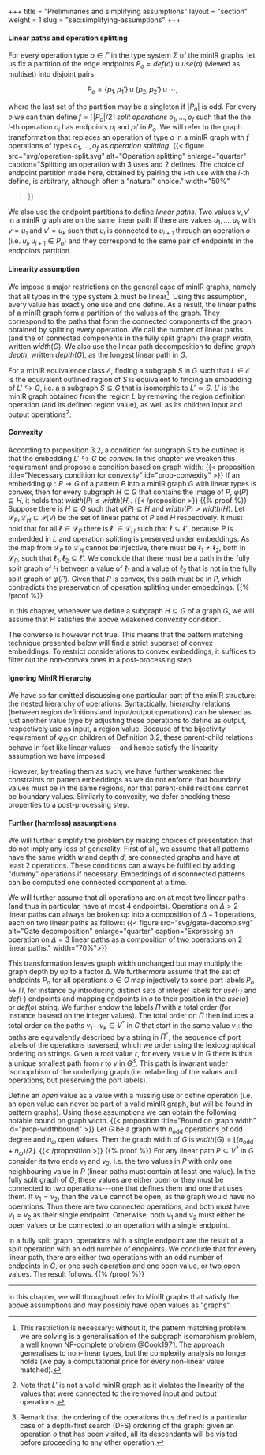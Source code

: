 +++
title = "Preliminaries and simplifying assumptions"
layout = "section"
weight = 1
slug = "sec:simplifying-assumptions"
+++
#### Linear paths and operation splitting
For every operation type $o \in \Gamma$ in the type system $\Sigma$ of the minIR graphs,
let us fix a partition of the edge endpoints $P_o = def(o) \cup use(o)$ (viewed as multiset)
into disjoint pairs

$$P_o = \{p_1, p_1'\} \,\cup\, \{p_2, p_2'\} \,\cup\, \cdots,$$

where the last set of the
partition may be a singleton if $|P_o|$ is odd.
For every $o$ we can then define $f = \lceil |P_o| / 2 \rceil$ _split operations_ $o_1, \dots, o_f$ such that
the the $i$-th operation $o_i$ has endpoints $p_i$ and $p_i'$ in $P_o$.
We will refer to the graph transformation that replaces an operation of type $o$ in a minIR graph with
$f$ operations of types $o_1, \dots, o_f$ as _operation splitting_.
{{< figure
    src="svg/operation-split.svg"
    alt="Operation splitting"
    enlarge="quarter"
    caption="Splitting an operation with 3 uses and 2 defines. The choice of endpoint partition made here, obtained by pairing the $i$-th use with the $i$-th define, is arbitrary, although often a \"natural\" choice."
    width="50%"
>}}

We also use the endpoint partitions to define _linear paths_.
Two values $v, v'$ in a minIR graph are on the same linear path if there are
values $u_1, \dots, u_k$ with $v = u_1$ and $v' = u_k$ such that $u_i$
is connected to $u_{i+1}$ through an operation $o$
(i.e. $u_i, u_{i+1} \in P_o$)
and they correspond to the same pair of endpoints in the endpoints partition.

#### Linearity assumption
We impose a major restrictions on the general case of minIR graphs,
namely that all types in the type system $\Sigma$ must be
linear[^graphiso].
Using this assumption, every value has exactly one use and one define.
As a result, the linear paths of a minIR graph form a partition of the values of the graph.
They correspond to the paths that form the connected components of the graph
obtained by splitting every operation.
We call the number of linear paths (and the of connected components in the fully split
graph) the graph _width_, written $width(G)$.
We also use the linear path decomposition to define _graph depth_, written $depth(G)$,
as the longest linear path in $G$.
[^graphiso]: This restriction is necessary: without it, the pattern matching
problem we are solving is a generalisation of the subgraph isomorphism problem,
a well known NP-complete problem @Cook1971.
The approach generalises to non-linear types, but the complexity analysis no
longer holds (we pay a computational price for every non-linear value matched).

For a minIR equivalence class $\mathcal{E}$, finding a subgraph $S$ in $G$
such that $L \in \mathcal{E}$ is the equivalent outlined region of $S$ is
equivalent to finding an embedding of $L' \hookrightarrow G$, i.e.
a a subgraph $S \subseteq G$ that is isomorphic to $L' \simeq S$.
$L'$ is the minIR
graph obtained from the region $L$ by removing the region definition operation
(and its defined region value), as well as its children input and output operations[^notvalid].
[^notvalid]: Note that $L'$ is not a valid minIR graph as it violates the linearity of
the values that were connected to the removed input and output operations.

#### Convexity
According to proposition 3.2, a condition for subgraph $S$ to be outlined
is that the embedding $L' \hookrightarrow G$ be _convex_.
In this chapter we weaken this requirement and propose a condition based
on graph width:
{{< proposition title="Necessary condition for convexity" id="prop-convexity" >}}
If an embedding $\varphi: P \to G$ of a pattern $P$ into a minIR graph $G$ with linear
types is convex, then
for every subgraph $H \subseteq G$
that contains the image of $P$, $\varphi(P) \subseteq H$,
it holds that $width(P) \leq width(H).$
{{< /proposition >}}
{{% proof %}}
Suppose there is $H \subseteq G$ such that $\varphi(P) \subseteq H$
and $width(P) > width(H)$.
Let $\mathcal{L}_P, \mathcal{L}_H \subseteq \mathcal{P}(V)$ be the set of
linear paths of $P$ and $H$ respectively.
It must hold that for all $\ell \in \mathcal{L}_P$ there is
$\ell' \in \mathcal{L}_H$ such that $\ell \subseteq \ell'$, because
$P$ is embedded in $L$ and operation splitting is preserved under embeddings.
As the map from $\mathcal{L}_P$ to $\mathcal{L}_H$ cannot be injective, there
must be $\ell_1 \neq \ell_2$, both in $\mathcal{L}_P$, such that $\ell_1, \ell_2 \subseteq \ell'$.
We conclude that there must be a path in the fully split graph of $H$
between a value of $\ell_1$ and a value of $\ell_2$
that is not in the fully split graph of $\varphi(P)$.
Given that $P$ is convex, this path must be in $P$, which contradicts the preservation of operation
splitting under embeddings.
{{% /proof %}}

In this chapter, whenever we define a subgraph $H \subseteq G$ of a graph $G$,
we will assume that $H$ satisfies the above weakened convexity condition.

The converse is however not true.
This means that the pattern matching technique presented below will find
a strict superset of convex embeddings. To restrict considerations to
convex embeddings, it suffices to filter out the non-convex ones in a
post-processing step.

#### Ignoring MinIR Hierarchy

We have so far omitted discussing one particular part of the minIR structure:
the nested hierarchy of operations.
Syntactically, hierarchy relations (between region definitions and input/output operations)
can be viewed as just another value type by adjusting these operations
to define as output, respectively use as input, a region value.
Because of the bijectivity requirement of $\varphi_O$ on children
of Definition 3.2, these parent-child relations behave in fact like linear
values---and hence satisfy the linearity assumption we have imposed.

However, by treating them as such, we have further weakened the constraints
on pattern embeddings as we do not enforce that boundary values must be in
the same regions, nor that parent-child relations cannot be boundary values.
Similarly to convexity, we defer checking these properties to a post-processing
step.

#### Further (harmless) assumptions

We will further simplify the problem by making choices of presentation that do not imply any loss of generality.
First of all, we assume that all patterns have the same width $w$ and depth $d$,
are connected graphs and have at least 2 operations.
These conditions can always be fulfilled by adding "dummy" operations if necessary.
Embeddings of disconnected patterns can be computed one connected component at a time.

We will further assume that all operations are on at most two linear paths (and thus in particular,
have at most 4 endpoints).
Operations on $\Delta > 2$ linear paths can always be broken up into a composition of $\Delta-1$ operations,
each on two linear paths as follows:
{{< figure
    src="svg/gate-decomp.svg"
    alt="Gate decomposition"
    enlarge="quarter"
    caption="Expressing an operation on $\Delta = 3$ linear paths as a composition of two operations on 2 linear paths." width="70%">}}

This transformation leaves graph width unchanged but may multiply the
graph depth by up to a factor $\Delta$.
We furthermore assume that the set of endpoints $P_o$ for all operations $o \in O$
map injectively to some port labels $P_o \hookrightarrow \Pi$,
for instance by introducing distinct sets of integer labels
for $use(\cdot)$ and $def(\cdot)$ endpoints and mapping endpoints in $o$ to
their position in the $use(o)$ or $def(o)$ string.
We further endow the labels $\Pi$ with a total order (for instance basead on the integer values).
The total order on $\Pi$ then induces a total order on the paths $v_1\cdots v_k \in V^\ast$
in $G$ that start in the same value $v_1$:
the paths are equivalently described by a string in $\Pi^\ast$, the sequence of port labels
of the operations traversed,
which we order using the lexicographical ordering on strings.
Given a root value $r$, for every value $v$ in $G$ there is thus a unique smallest
path from $r$ to $v$ in $G$[^thisisdfs].
This path is invariant under isomoprhism of the underlying graph
(i.e. relabelling of the values and operations, but preserving the port labels).
[^thisisdfs]: Remark that the ordering of the operations thus defined is a particular
case of a depth-first search (DFS) ordering of the graph: given an operation $o$
that has been visited, all its descendants will be visited before proceeding to
any other operation.

Define an _open_ value as a value with a missing use or define operation (i.e.
an open value can never be part of a valid minIR graph, but will be found in
pattern graphs).
Using these assumptions we can obtain the following notable bound on graph width.
{{< proposition title="Bound on graph width" id="prop-widthbound" >}}
Let $G$ be a graph with $n_\textrm{odd}$ operations of odd degree
and $n_\omega$ open values.
Then the graph width of $G$ is $width(G) = \lfloor(n_\textrm{odd} + n_\omega) / 2\rfloor$.
{{< /proposition >}}
{{% proof %}}
For any linear path $P \subseteq V^\ast$ in $G$ consider its two ends $v_1$ and $v_2$, i.e.
the two values in $P$ with only one neighbouring value in $P$
(linear paths must contain at least one value).
In the fully split graph of $G$, these values are either open or they must be connected to
two operations---one that defines them and one that uses them.
If $v_1 = v_2$, then the value cannot be open, as the graph would have no operations.
Thus there are two connected operations, and both must have $v_1 = v_2$ as their single endpoint.
Otherwise, both $v_1$ and $v_2$ must either be open values or be connected to an operation with a single endpoint.

In a fully split graph, operations with a single endpoint are the
result of a split operation with an odd number of endpoints.
We conclude that for every linear path, there are either two operations
with an odd number of endpoints in $G$, or one such operation and one open value,
or two open values.
The result follows.
{{% /proof %}}

---

In this chapter, we will throughout refer to MinIR graphs that satisfy the
above assumptions and may possibly have open values as "graphs".
